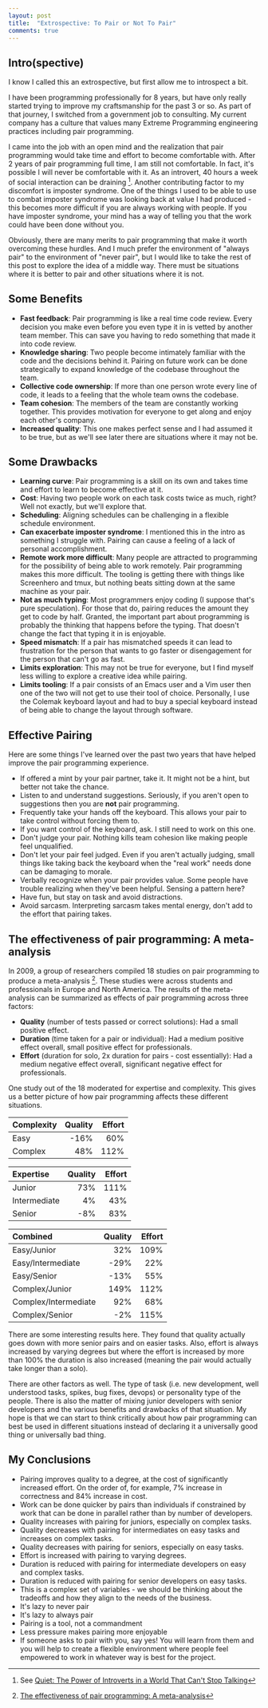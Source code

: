 ```yaml
---
layout: post
title:  "Extrospective: To Pair or Not To Pair"
comments: true
---
```


Intro(spective)
---------------
I know I called this an extrospective, but first allow me to introspect a bit.

I have been programming professionally for 8 years, but have only really started trying to improve my craftsmanship for the past 3 or so.  As part of that journey, I switched from a government job to consulting.  My current company has a culture that values many Extreme Programming engineering practices including pair programming.

I came into the job with an open mind and the realization that pair programming would take time and effort to become comfortable with.  After 2 years of pair programming full time, I am still not comfortable.  In fact, it's possible I will never be comfortable with it.  As an introvert, 40 hours a week of social interaction can be draining [^1].  Another contributing factor to my discomfort is imposter syndrome.  One of the things I used to be able to use to combat imposter syndrome was looking back at value I had produced - this becomes more difficult if you are always working with people.  If you have imposter syndrome, your mind has a way of telling you that the work could have been done without you.

Obviously, there are many merits to pair programming that make it worth overcoming these hurdles.  And I much prefer the environment of "always pair" to the environment of "never pair", but I would like to take the rest of this post to explore the idea of a middle way.  There must be situations where it is better to pair and other situations where it is not.

Some Benefits
-------------
- **Fast feedback**: Pair programming is like a real time code review. Every decision you make even before you even type it in is vetted by another team member.  This can save you having to redo something that made it into code review.
- **Knowledge sharing**: Two people become intimately familiar with the code and the decisions behind it.  Pairing on future work can be done strategically to expand knowledge of the codebase throughout the team.
- **Collective code ownership**: If more than one person wrote every line of code, it leads to a feeling that the whole team owns the codebase.
- **Team cohesion**: The members of the team are constantly working together.  This provides motivation for everyone to get along and enjoy each other's company.
- **Increased quality**: This one makes perfect sense and I had assumed it to be true, but as we'll see later there are situations where it may not be.

Some Drawbacks
--------------
- **Learning curve**: Pair programming is a skill on its own and takes time and effort to learn to become effective at it.
- **Cost**: Having two people work on each task costs twice as much, right?  Well not exactly, but we'll explore that.
- **Scheduling**: Aligning schedules can be challenging in a flexible schedule environment.
- **Can exacerbate imposter syndrome**: I mentioned this in the intro as something I struggle with. Pairing can cause a feeling of a lack of personal accomplishment.
- **Remote work more difficult**: Many people are attracted to programming for the possibility of being able to work remotely.  Pair programming makes this more difficult.  The tooling is getting there with things like Screenhero and tmux, but nothing beats sitting down at the same machine as your pair.
- **Not as much typing**: Most programmers enjoy coding (I suppose that's pure speculation). For those that do, pairing reduces the amount they get to code by half.  Granted, the important part about programming is probably the thinking that happens before the typing.  That doesn't change the fact that typing it in is enjoyable.
- **Speed mismatch**: If a pair has mismatched speeds it can lead to frustration for the person that wants to go faster or disengagement for the person that can't go as fast.
- **Limits exploration**: This may not be true for everyone, but I find myself less willing to explore a creative idea while pairing.
- **Limits tooling**: If a pair consists of an Emacs user and a Vim user then one of the two will not get to use their tool of choice.  Personally, I use the Colemak keyboard layout and had to buy a special keyboard instead of being able to change the layout through software.

Effective Pairing
-----------------
Here are some things I've learned over the past two years that have helped improve the pair programming experience.

- If offered a mint by your pair partner, take it.  It might not be a hint, but better not take the chance.
- Listen to and understand suggestions.  Seriously, if you aren't open to suggestions then you are **not** pair programming.
- Frequently take your hands off the keyboard.  This allows your pair to take control without forcing them to.
- If you want control of the keyboard, ask.  I still need to work on this one.
- Don't judge your pair.  Nothing kills team cohesion like making people feel unqualified.
- Don't let your pair feel judged.  Even if you aren't actually judging, small things like taking back the keyboard when the "real work" needs done can be damaging to morale.
- Verbally recognize when your pair provides value.  Some people have trouble realizing when they've been helpful.  Sensing a pattern here?
- Have fun, but stay on task and avoid distractions.
- Avoid sarcasm.  Interpreting sarcasm takes mental energy, don't add to the effort that pairing takes.

The effectiveness of pair programming: A meta-analysis
------------------------------------------------------
In 2009, a group of researchers compiled 18 studies on pair programming to produce a meta-analysis [^2].  These studies were across students and professionals in Europe and North America.  The results of the meta-analysis can be summarized as effects of pair programming across three factors:

- **Quality** (number of tests passed or correct solutions): Had a small positive effect.
- **Duration** (time taken for a pair or individual): Had a medium positive effect overall, small positive effect for professionals.
- **Effort** (duration for solo, 2x duration for pairs - cost essentially): Had a medium negative effect overall, significant negative effect for professionals.

One study out of the 18 moderated for expertise and complexity.  This gives us a better picture of how pair programming affects these different situations.

|Complexity|Quality|Effort|
|:---      |   ---:|  ---:|
|Easy      |-16%   |60%   |
|Complex   |48%    |112%  |

|Expertise   |Quality|Effort|
|:---        |   ---:|  ---:|
|Junior      |73%    |111%  |
|Intermediate|4%     |43%   |
|Senior      |-8%    |83%

|Combined            |Quality|Effort|
|:---                |   ---:|  ---:|
|Easy/Junior         |32%    |109%  |
|Easy/Intermediate   |-29%   |22%   |
|Easy/Senior         |-13%   |55%   |
|Complex/Junior      |149%   |112%  |
|Complex/Intermediate|92%    |68%   |
|Complex/Senior      |-2%    |115%  |

There are some interesting results here.  They found that quality actually goes down with more senior pairs and on easier tasks.  Also, effort is always increased by varying degrees but where the effort is increased by more than 100% the duration is also increased (meaning the pair would actually take longer than a solo).

There are other factors as well.  The type of task (i.e. new development, well understood tasks, spikes, bug fixes, devops) or personality type of the people.  There is also the matter of mixing junior developers with senior developers and the various benefits and drawbacks of that situation.  My hope is that we can start to think critically about how pair programming can best be used in different situations instead of declaring it a universally good thing or universally bad thing.

My Conclusions
--------------
- Pairing improves quality to a degree, at the cost of significantly increased effort.  On the order of, for example, 7% increase in correctness and 84% increase in cost.
- Work can be done quicker by pairs than individuals if constrained by work that can be done in parallel rather than by number of developers.
- Quality increases with pairing for juniors, especially on complex tasks.
- Quality decreases with pairing for intermediates on easy tasks and increases on complex tasks.
- Quality decreases with pairing for seniors, especially on easy tasks.
- Effort is increased with pairing to varying degrees.
- Duration is reduced with pairing for intermediate developers on easy and complex tasks.
- Duration is reduced with pairing for senior developers on easy tasks.
- This is a complex set of variables - we should be thinking about the tradeoffs and how they align to the needs of the business.
- It's lazy to never pair
- It's lazy to always pair
- Pairing is a tool, not a commandment
- Less pressure makes pairing more enjoyable
- If someone asks to pair with you, say yes!  You will learn from them and you will help to create a flexible environment where people feel empowered to work in whatever way is best for the project.

[^1]: See [Quiet: The Power of Introverts in a World That Can't Stop Talking](http://www.amazon.com/gp/product/0307352153/ref=as_li_tl?ie=UTF8&camp=1789&creative=9325&creativeASIN=0307352153&linkCode=as2&tag=darth07-20&linkId=LJ45SNCXPSVLSXKQ)
[^2]: [The effectiveness of pair programming: A meta-analysis](http://dl.acm.org/citation.cfm?id=1539606#.VzPW_fb2bc8.link)
